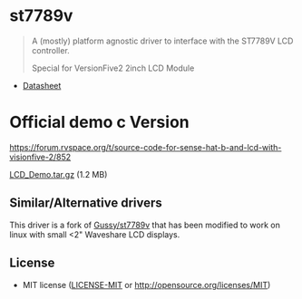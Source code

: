 # st7789v

> A (mostly) platform agnostic driver to interface with the ST7789V LCD controller.
>  
> Special for VersionFive2 2inch LCD Module

- [Datasheet]

[Datasheet]: https://wiki.pine64.org/images/5/54/ST7789V_v1.6.pdf

# Official demo c Version

https://forum.rvspace.org/t/source-code-for-sense-hat-b-and-lcd-with-visionfive-2/852

[LCD_Demo.tar.gz] (1.2 MB)

[LCD_Demo.tar.gz]: https://forum.rvspace.org/uploads/short-url/dxDw7lcJlBfTc0M5c9BKaR9jjXL.gz

## Similar/Alternative drivers

This driver is a fork of [Gussy/st7789v] that has been modified to work on linux with small <2" Waveshare LCD displays.

[Gussy/st7789v]: https://github.com/Gussy/st7789v

## License

- MIT license ([LICENSE-MIT](LICENSE-MIT) or http://opensource.org/licenses/MIT)
